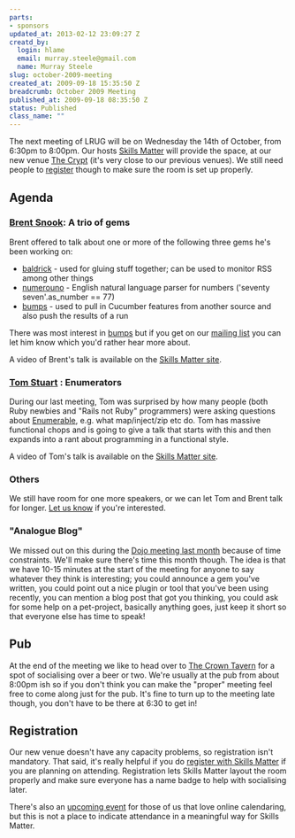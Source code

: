 ```yaml
--- 
parts: 
- sponsors
updated_at: 2013-02-12 23:09:27 Z
creatd_by: 
  login: hlame
  email: murray.steele@gmail.com
  name: Murray Steele
slug: october-2009-meeting
created_at: 2009-09-18 15:35:50 Z
breadcrumb: October 2009 Meeting
published_at: 2009-09-18 08:35:50 Z
status: Published
class_name: ""
---
```


The next meeting of LRUG will be on Wednesday the 14th of October, from 6:30pm to 8:00pm.  Our hosts [Skills Matter](http://skillsmatter.com/) will provide the space, at our new venue [The Crypt](http://skillsmatter.com/location-details/home/166/26) (it's very close to our previous venues).  We still need people to <a href="#oct09registration">register</a> though to make sure the room is set up properly.

Agenda
------

### [Brent Snook](http://fuglylogic.com/): A trio of gems

Brent offered to talk about one or more of the following three gems he's been working on:

* [baldrick](http://github.com/brentsnook/baldrick/) - used for gluing stuff together; can be used to monitor RSS among other things
* [numerouno](http://github.com/brentsnook/numerouno/) - English natural language parser for numbers ('seventy seven'.as_number == 77)
* [bumps](http://github.com/brentsnook/bumps/) - used to pull in Cucumber features from another source and also push the results of a run

There was most interest in [bumps](http://github.com/brentsnook/bumps/) but if you get on our [mailing list](http://lists.lrug.org/listinfo.cgi/chat-lrug.org) you can let him know which you'd rather hear more about.

A video of Brent's talk is available on the [Skills Matter site](http://skillsmatter.com/podcast/ajax-ria/a-trio-of-gems).

### [Tom Stuart](http://experthuman.com/) : Enumerators

During our last meeting, Tom was surprised by how many people (both Ruby newbies and "Rails not Ruby" programmers) were asking questions about [Enumerable](http://www.ruby-doc.org/core/classes/Enumerable.html), e.g. what map/inject/zip etc do.  Tom has massive functional chops and is going to give a talk that starts with this and then expands into a rant about programming in a functional style.

A video of Tom's talk is available on the [Skills Matter site](http://skillsmatter.com/podcast/ajax-ria/enumerators).

### Others

We still have room for one more speakers, or we can let Tom and Brent talk for longer.  [Let us know](/speaking/) if you're interested.

### "Analogue Blog"

We missed out on this during the [Dojo meeting last month](/meetings/2009/08/18/september-2009-meeting/) because of time constraints.  We'll make sure there's time this month though.  The idea is that we have 10-15 minutes at the start of the meeting for anyone to say whatever they think is interesting; you could announce a gem you've written, you could point out a nice plugin or tool that you've been using recently, you can mention a blog post that got you thinking, you could ask for some help on a pet-project, basically anything goes, just keep it short so that everyone else has time to speak!

Pub
---

At the end of the meeting we like to head over to [The Crown Tavern](http://fancyapint.com/pubs/pub199.html) for a spot of socialising over a beer or two.  We're usually at the pub from about 8:00pm ish so if you don't think you can make the "proper" meeting feel free to come along just for the pub.  It's fine to turn up to the meeting late though, you don't have to be there at 6:30 to get in!

<a name="oct09registration"></a>
Registration
------------

Our new venue doesn't have any capacity problems, so registration isn't mandatory.  That said, it's really helpful if you do [register with Skills Matter](http://skillsmatter.com/event/ajax-ria/lrug-oct) if you are planning on attending.  Registration lets Skills Matter layout the room properly and make sure everyone has a name badge to help with socialising later.

There's also an [upcoming event](http://upcoming.yahoo.com/event/4423451/) for those of us that love online calendaring, but this is not a place to indicate attendance in a meaningful way for Skills Matter.
